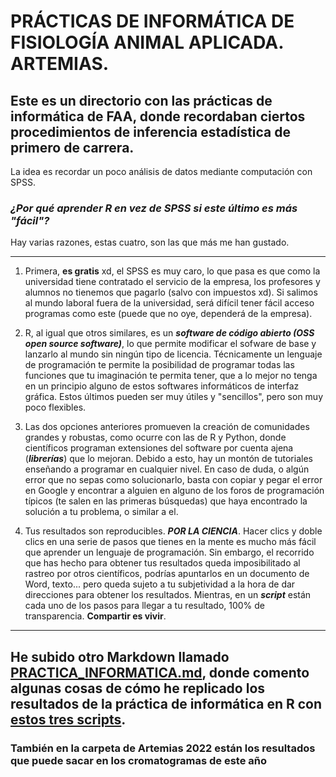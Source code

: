 # PRÁCTICAS DE INFORMÁTICA DE FISIOLOGÍA ANIMAL APLICADA. ARTEMIAS.

## Este es un directorio con las prácticas de informática de FAA, donde recordaban ciertos procedimientos de inferencia estadística de primero de carrera. 

La idea es recordar un poco análisis de datos mediante computación con SPSS.

### *¿Por qué aprender R en vez de SPSS si este último es más "fácil"?*

Hay varias razones, estas cuatro, son las que más me han gustado.

---

1) Primera, **es gratis** xd, el SPSS es muy caro, lo que pasa es que como la universidad tiene contratado el servicio de la empresa, los profesores y alumnos no tienemos que pagarlo (salvo con impuestos xd). Si salimos al mundo laboral fuera de la universidad, será difícil tener fácil acceso programas como este (puede que no oye, dependerá de la empresa).

2) R, al igual que otros similares, es un ***software de código abierto (OSS open source software)***, lo que permite modificar el sofware de base y lanzarlo al mundo sin ningún tipo de licencia. Técnicamente un lenguaje de programación te permite la posibilidad de programar todas las funciones que tu imaginación te permita tener, que a lo mejor no tenga en un principio alguno de estos softwares informáticos de interfaz gráfica. Estos últimos pueden ser muy útiles y "sencillos", pero son muy poco flexibles.

3) Las dos opciones anteriores promueven la creación de comunidades grandes y robustas, como ocurre con las de R y Python, donde científicos programan extensiones del software por cuenta ajena (***librerías***) que lo mejoran. Debido a esto, hay un montón de tutoriales enseñando a programar en cualquier nivel. En caso de duda, o algún error que no sepas como solucionarlo, basta con copiar y pegar el error en Google y encontrar a alguien en alguno de los foros de programación típicos (te salen en las primeras búsquedas) que haya encontrado la solución a tu problema, o similar a el. 

4) Tus resultados son reproducibles. ***POR LA CIENCIA***. Hacer clics y doble clics en una serie de pasos que tienes en la mente es mucho más fácil que aprender un lenguaje de programación. Sin embargo, el recorrido que has hecho para obtener tus resultados queda imposibilitado al rastreo por otros científicos, podrías apuntarlos en un documento de Word, texto... pero queda sujeto a tu subjetividad a la hora de dar direcciones para obtener los resultados. Mientras, en un ***script*** están cada uno de los pasos para llegar a tu resultado, 100% de transparencia. **Compartir es vivir**.

---

## **He subido otro Markdown llamado [PRACTICA_INFORMATICA.md](https://github.com/Juankkar/cuarto_carrera/blob/main/FAA/artemias_sripts_datos/PRACTICA_INFORMATICA.md), donde comento algunas cosas de cómo he replicado los resultados de la práctica de informática en R con [estos tres scripts](https://github.com/Juankkar/cuarto_carrera/tree/main/FAA/artemias_sripts_datos/scripts_codigo).**

### **También en la carpeta de Artemias 2022 están los resultados que puede sacar en los cromatogramas de este año**
